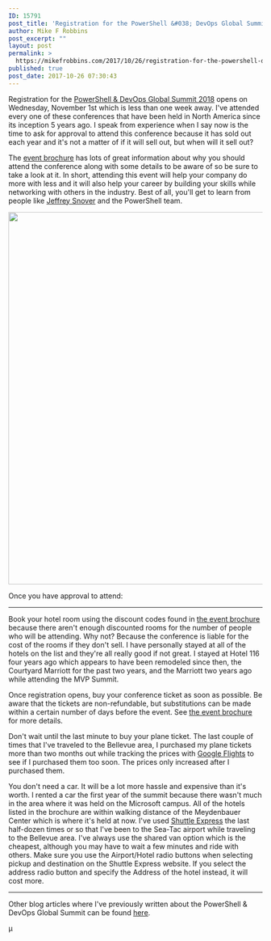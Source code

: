 ```yaml
---
ID: 15791
post_title: 'Registration for the PowerShell &#038; DevOps Global Summit 2018'
author: Mike F Robbins
post_excerpt: ""
layout: post
permalink: >
  https://mikefrobbins.com/2017/10/26/registration-for-the-powershell-devops-global-summit-2018/
published: true
post_date: 2017-10-26 07:30:43
---
```

Registration for the <a href="http://powershellsummit.org/" target="_blank" rel="noopener">PowerShell &amp; DevOps Global Summit 2018</a> opens on Wednesday, November 1st which is less than one week away. I've attended every one of these conferences that have been held in North America since its inception 5 years ago. I speak from experience when I say now is the time to ask for approval to attend this conference because it has sold out each year and it's not a matter of if it will sell out, but when will it sell out?

The <a href="https://cdn-powershell.pressidium.com/wp-content/uploads/2017/09/2018-Brochure.pdf" target="_blank" rel="noopener">event brochure</a> has lots of great information about why you should attend the conference along with some details to be aware of so be sure to take a look at it. In short, attending this event will help your company do more with less and it will also help your career by building your skills while networking with others in the industry. Best of all, you'll get to learn from people like <a href="https://twitter.com/jsnover" target="_blank" rel="noopener">Jeffrey Snover</a> and the PowerShell team.

<a href="http://mikefrobbins.com/wp-content/uploads/2017/10/jsnover-pshsummit2017.jpg"><img class="alignnone size-full wp-image-15800" src="http://mikefrobbins.com/wp-content/uploads/2017/10/jsnover-pshsummit2017.jpg" alt="" width="859" height="737" /></a>

Once you have approval to attend:

<hr />

Book your hotel room using the discount codes found in <a href="https://powershell.org/wp-content/uploads/2017/09/2018-Brochure.pdf" target="_blank" rel="noopener">the event brochure</a> because there aren't enough discounted rooms for the number of people who will be attending. Why not? Because the conference is liable for the cost of the rooms if they don't sell. I have personally stayed at all of the hotels on the list and they're all really good if not great. I stayed at Hotel 116 four years ago which appears to have been remodeled since then, the Courtyard Marriott for the past two years, and the Marriott two years ago while attending the MVP Summit.

Once registration opens, buy your conference ticket as soon as possible. Be aware that the tickets are non-refundable, but substitutions can be made within a certain number of days before the event. See <a href="https://powershell.org/wp-content/uploads/2017/09/2018-Brochure.pdf" target="_blank" rel="noopener">the event brochure</a> for more details.

Don't wait until the last minute to buy your plane ticket. The last couple of times that I've traveled to the Bellevue area, I purchased my plane tickets more than two months out while tracking the prices with <a href="https://www.google.com/flights/" target="_blank" rel="noopener">Google Flights</a> to see if I purchased them too soon. The prices only increased after I purchased them.

You don't need a car. It will be a lot more hassle and expensive than it's worth. I rented a car the first year of the summit because there wasn't much in the area where it was held on the Microsoft campus. All of the hotels listed in the brochure are within walking distance of the Meydenbauer Center which is where it's held at now. I've used <a href="https://shuttleexpress.com/" target="_blank" rel="noopener">Shuttle Express</a> the last half-dozen times or so that I've been to the Sea-Tac airport while traveling to the Bellevue area. I've always use the shared van option which is the cheapest, although you may have to wait a few minutes and ride with others. Make sure you use the Airport/Hotel radio buttons when selecting pickup and destination on the Shuttle Express website. If you select the address radio button and specify the Address of the hotel instead, it will cost more.

<hr />

Other blog articles where I've previously written about the PowerShell &amp; DevOps Global Summit can be found <a href="http://mikefrobbins.com/category/powershell-summit/" target="_blank" rel="noopener">here</a>.

µ